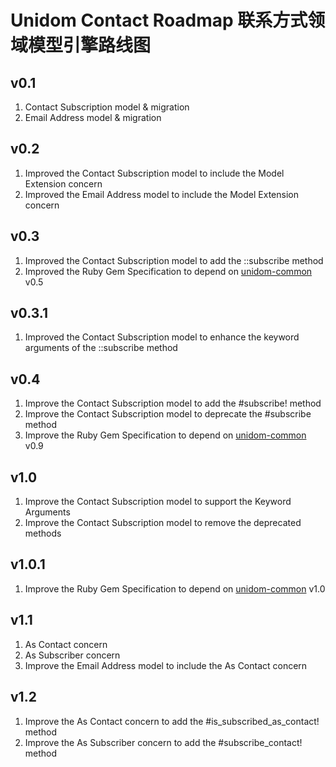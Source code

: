 # Unidom Contact Roadmap 联系方式领域模型引擎路线图

## v0.1
1. Contact Subscription model & migration
2. Email Address model & migration

## v0.2
1. Improved the Contact Subscription model to include the Model Extension concern
2. Improved the Email Address model to include the Model Extension concern

## v0.3
1. Improved the Contact Subscription model to add the ::subscribe method
2. Improved the Ruby Gem Specification to depend on [unidom-common](https://github.com/topbitdu/unidom-common) v0.5

## v0.3.1
1. Improved the Contact Subscription model to enhance the keyword arguments of the ::subscribe method

## v0.4
1. Improve the Contact Subscription model to add the #subscribe! method
2. Improve the Contact Subscription model to deprecate the #subscribe method
3. Improve the Ruby Gem Specification to depend on [unidom-common](https://github.com/topbitdu/unidom-common) v0.9

## v1.0
1. Improve the Contact Subscription model to support the Keyword Arguments
2. Improve the Contact Subscription model to remove the deprecated methods

## v1.0.1
1. Improve the Ruby Gem Specification to depend on [unidom-common](https://github.com/topbitdu/unidom-common) v1.0

## v1.1
1. As Contact concern
2. As Subscriber concern
3. Improve the Email Address model to include the As Contact concern

## v1.2
1. Improve the As Contact concern to add the #is_subscribed_as_contact! method
2. Improve the As Subscriber concern to add the #subscribe_contact! method
